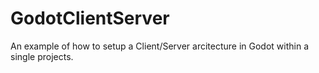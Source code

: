 # GodotClientServer
An example of how to setup a Client/Server arcitecture in Godot within a single projects.
